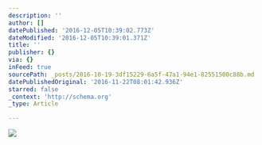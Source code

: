 ```yaml
---
description: ''
author: []
datePublished: '2016-12-05T10:39:02.773Z'
dateModified: '2016-12-05T10:39:01.371Z'
title: ''
publisher: {}
via: {}
inFeed: true
sourcePath: _posts/2016-10-19-3df15229-6a5f-47a1-94e1-82551500c88b.md
datePublishedOriginal: '2016-11-22T08:01:42.936Z'
starred: false
_context: 'http://schema.org'
_type: Article

---
```

![](https://the-grid-user-content.s3-us-west-2.amazonaws.com/842843cf-d9ba-42b6-ae53-5829d4b835b9.jpg)